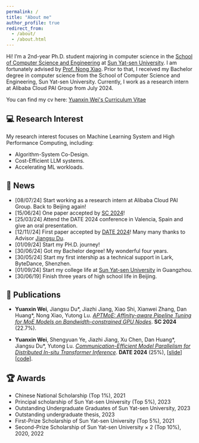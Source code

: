 ```yaml
---
permalink: /
title: "About me"
author_profile: true
redirect_from: 
  - /about/
  - /about.html
---
```


Hi! I’m a 2nd-year Ph.D. student majoring in computer science in the [School of Computer Science and Engineering](https://cse.sysu.edu.cn/) at [Sun Yat-sen University](https://www.sysu.edu.cn/). I am fortunately advised by [Prof. Nong Xiao](https://cse.sysu.edu.cn/content/2484). Prior to that, I received my Bachelor degree in computer science from the School of Computer Science and Engineering, Sun Yat-sen University. Currently, I work as a research intern at Alibaba Cloud PAI Group from July 2024.


You can find my cv here: [Yuanxin Wei's Curriculum Vitae](../files/cv_yuanxin.pdf) 


## 💻 Research Interest
My research interest focuses on Machine Learning System and High Performance Computing, including: 

- Algorithm-System Co-Design.
- Cost-Efficient LLM systems.
- Accelerating ML workloads.


## 🌟 News 
- [08/07/24] Start working as a research intern at Alibaba Cloud PAI Group. Back to Beijing again!
- [15/06/24] One paper accepted by [SC 2024](https://sc24.supercomputing.org/)!
- [25/03/24] Attend the DATE 2024 conference in Valencia, Spain and give an oral presentation.
- [12/11//24] First paper accepted by [DATE 2024](https://date24.date-conference.com/)! Many many thanks to Advisor [Jiangsu Du](https://dujiangsu.github.io/).
- [01/09/24] Start my PH.D. journey!
- [30/06/24] Got my Bachelor degree! My wonderful four years.
- [30/05/24] Start my first intership as a technical support in Lark, ByteDance, Shenzhen.
- [01/09/24] Start my college life at [Sun Yat-sen University](https://www.sysu.edu.cn/) in Guangzhou.
- [30/06/19] Finish three years of high school life in Beijing.


## 📄 Publications

- **Yuanxin Wei**, Jiangsu Du\*, Jiazhi Jiang, Xiao Shi, Xianwei Zhang, Dan Huang\*, Nong Xiao, Yutong Lu. [*APTMoE: Affinity-aware Pipeline Tuning for MoE Models on Bandwidth-constrained GPU Nodes*](http://yuanxinnn.github.io/files/APTMoE_paper.pdf). **SC 2024** (22.7%).

- **Yuanxin Wei**, Shengyuan Ye, Jiazhi Jiang, Xu Chen, Dan Huang\*, Jiangsu Du\*, Yutong Lu. [*Communication-Efficient Model Parallelism for Distributed In-situ Transformer Inference*](https://ieeexplore.ieee.org/abstract/document/10546617). **DATE 2024** (25%), [[slide](http://yuanxinnn.github.io/files/DeTransformer_slide_DATE2024.pdf)][[code](https://github.com/yuanxinnn/DeTransformer)].


## 🏆 Awards


- Chinese National Scholarship (Top 1%), 2021
- Principal scholarship of Sun Yat-sen University (Top 5%), 2023
- Outstanding Undergraduate Graduates of Sun Yat-sen University, 2023
- Outstanding undergraduate thesis, 2023
- First-Prize Scholarship of Sun Yat-sen University (Top 5%), 2021
- Second-Prize Scholarship of Sun Yat-sen University × 2 (Top 10%), 2020, 2022